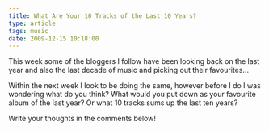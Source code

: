 ```yaml
---
title: What Are Your 10 Tracks of the Last 10 Years?
type: article
tags: music
date: 2009-12-15 10:18:00
---
```


This week some of the bloggers I follow have been looking back on the last year and also the last decade of music and picking out their favourites...

Within the next week I look to be doing the same, however before I do I was wondering what do you think? What would you put down as your favourite album of the last year? Or what 10 tracks sums up the last ten years?

Write your thoughts in the comments below!
